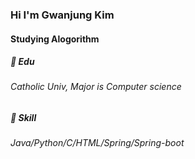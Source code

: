 ### Hi I'm Gwanjung Kim 

#### Studying Alogorithm

##### 📘 Edu
###### Catholic Univ, Major is Computer science
##### 🧩 Skill
###### Java/Python/C/HTML/Spring/Spring-boot
